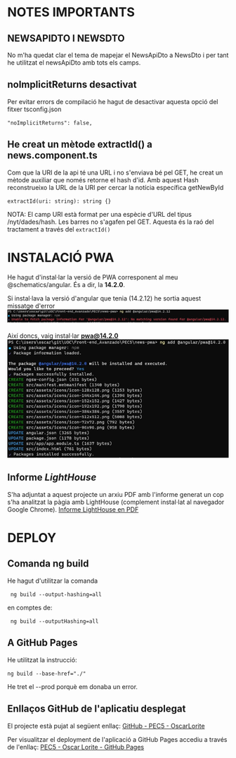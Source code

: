 # NOTES IMPORTANTS

## NEWSAPIDTO I NEWSDTO

No m'ha quedat clar el tema de mapejar el NewsApiDto a NewsDto i per tant he utilitzat el newsApiDto amb tots els camps.

## noImplicitReturns desactivat

Per evitar errors de compilació he hagut de desactivar aquesta opció del fitxer tsconfig.json

```
"noImplicitReturns": false,
```

## He creat un mètode extractId() a news.component.ts

Com que la URI de la api té una URL i no s'enviava bé pel GET, he creat un mètode auxiliar que només retorne el hash d'id.
Amb aquest Hash reconstrueixo la URL de la URI per cercar la notícia específica getNewById

```
extractId(uri: string): string {}
```

NOTA: El camp URI està format per una espècie d'URL del tipus /nyt/dades/hash.
Les barres no s'agafen pel GET. Aquesta és la raó del tractament a través del `extractId()`

# INSTALACIÓ PWA

He hagut d'instal·lar la versió de PWA corresponent al meu @schematics/angular. És a dir, la **14.2.0**.

Si instal·lava la versió d'angular que tenia (14.2.12) he sortia aquest missatge d'error
![Error instal·lació](/complement_pec/err_angular14.2.12.jpg)

Així doncs, vaig instal·lar **pwa@14.2.0**
![Versío PWA final](/complement_pec/err_angular14.2.0.jpg)

## Informe _LightHouse_

S'ha adjuntat a aquest projecte un arxiu PDF amb l'informe generat un cop s'ha analitzat la pàgia amb LightHouse (complement instal·lat al navegador Google Chrome). [Informe LightHouse en PDF](/complement_pec/informe_LightHouse.pdf)

# DEPLOY

## Comanda ng build

He hagut d'utilitzar la comanda

```
 ng build --output-hashing=all
```

en comptes de:

```
 ng build --outputHashing=all
```

## A GitHub Pages

He utilitzat la instrucció:

```
ng build --base-href="./"
```

He tret el --prod porquè em donaba un error.

## Enllaços GitHub de l'aplicatiu desplegat

El projecte està pujat al següent enllaç: [GitHub - PEC5 - OscarLorite](https://github.com/oscarLoriteJ/frontEndAvanzado_PEC5)

Per visualitzar el deployment de l'aplicació a GitHub Pages accediu a través de l'enllaç: [PEC5 - Oscar Lorite - GitHub Pages](https://oscarloritej.github.io/frontEndAvanzado_PEC5/)

